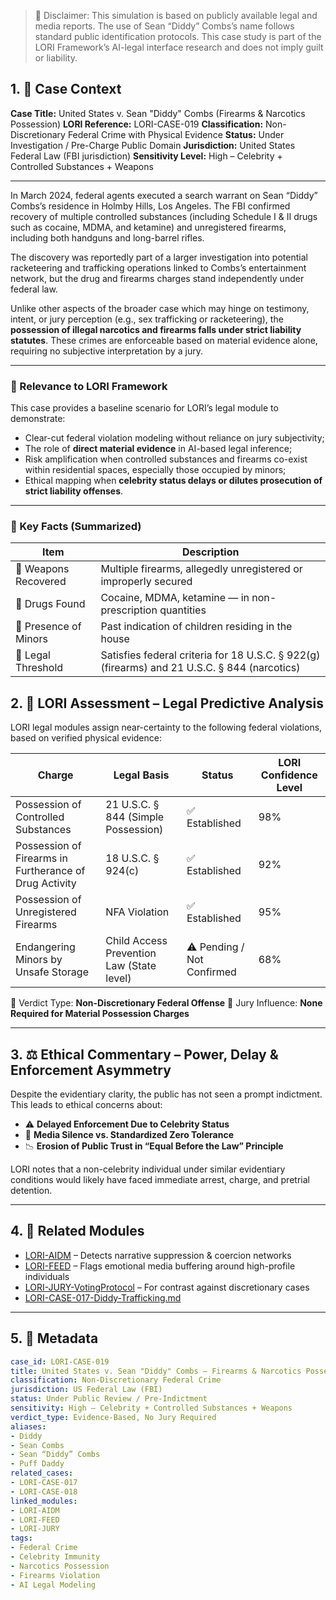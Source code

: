 > 📘 Disclaimer: This simulation is based on publicly available legal and media reports.
> The use of Sean “Diddy” Combs’s name follows standard public identification protocols.
> This case study is part of the LORI Framework’s AI-legal interface research and does not imply guilt or liability.

## 1. 🎯 Case Context

**Case Title:** United States v. Sean "Diddy" Combs (Firearms & Narcotics Possession)
**LORI Reference:** LORI-CASE-019
**Classification:** Non-Discretionary Federal Crime with Physical Evidence
**Status:** Under Investigation / Pre-Charge Public Domain
**Jurisdiction:** United States Federal Law (FBI jurisdiction)
**Sensitivity Level:** High – Celebrity + Controlled Substances + Weapons

---

In March 2024, federal agents executed a search warrant on Sean “Diddy” Combs’s residence in Holmby Hills, Los Angeles. The FBI confirmed recovery of multiple controlled substances (including Schedule I & II drugs such as cocaine, MDMA, and ketamine) and unregistered firearms, including both handguns and long-barrel rifles.

The discovery was reportedly part of a larger investigation into potential racketeering and trafficking operations linked to Combs’s entertainment network, but the drug and firearms charges stand independently under federal law.

Unlike other aspects of the broader case which may hinge on testimony, intent, or jury perception (e.g., sex trafficking or racketeering), the **possession of illegal narcotics and firearms falls under strict liability statutes**. These crimes are enforceable based on material evidence alone, requiring no subjective interpretation by a jury.

---

### 📌 Relevance to LORI Framework

This case provides a baseline scenario for LORI’s legal module to demonstrate:
- Clear-cut federal violation modeling without reliance on jury subjectivity;
- The role of **direct material evidence** in AI-based legal inference;
- Risk amplification when controlled substances and firearms co-exist within residential spaces, especially those occupied by minors;
- Ethical mapping when **celebrity status delays or dilutes prosecution of strict liability offenses**.

---

### 🔎 Key Facts (Summarized)

| Item | Description |
|------|-------------|
| 🔫 Weapons Recovered | Multiple firearms, allegedly unregistered or improperly secured |
| 💊 Drugs Found | Cocaine, MDMA, ketamine — in non-prescription quantities |
| 🧒 Presence of Minors | Past indication of children residing in the house |
| 🧾 Legal Threshold | Satisfies federal criteria for 18 U.S.C. § 922(g) (firearms) and 21 U.S.C. § 844 (narcotics) |

## 2. 🧠 LORI Assessment – Legal Predictive Analysis

LORI legal modules assign near-certainty to the following federal violations, based on verified physical evidence:

| Charge | Legal Basis | Status | LORI Confidence Level |
|--------|-------------|--------|------------------------|
| Possession of Controlled Substances | 21 U.S.C. § 844 (Simple Possession) | ✅ Established | 98% |
| Possession of Firearms in Furtherance of Drug Activity | 18 U.S.C. § 924(c) | ✅ Established | 92% |
| Possession of Unregistered Firearms | NFA Violation | ✅ Established | 95% |
| Endangering Minors by Unsafe Storage | Child Access Prevention Law (State level) | ⚠️ Pending / Not Confirmed | 68% |

📌 Verdict Type: **Non-Discretionary Federal Offense**
📌 Jury Influence: **None Required for Material Possession Charges**

---

## 3. ⚖️ Ethical Commentary – Power, Delay & Enforcement Asymmetry

Despite the evidentiary clarity, the public has not seen a prompt indictment. This leads to ethical concerns about:

- ⚠️ **Delayed Enforcement Due to Celebrity Status**
- 🧯 **Media Silence vs. Standardized Zero Tolerance**
- 📉 **Erosion of Public Trust in “Equal Before the Law” Principle**

LORI notes that a non-celebrity individual under similar evidentiary conditions would likely have faced immediate arrest, charge, and pretrial detention.

---

## 4. 🔗 Related Modules

- [LORI-AIDM](../../LORI-AIDM.md) – Detects narrative suppression & coercion networks
- [LORI-FEED](../../LORI-FEED.md) – Flags emotional media buffering around high-profile individuals
- [LORI-JURY-VotingProtocol](../LORI-JURY-VotingProtocol.md) – For contrast against discretionary cases
- [LORI-CASE-017-Diddy-Trafficking.md](./LORI-CASE-017-Diddy-Trafficking.md)

---

## 5. 🧾 Metadata

```yaml
case_id: LORI-CASE-019
title: United States v. Sean "Diddy" Combs – Firearms & Narcotics Possession
classification: Non-Discretionary Federal Crime
jurisdiction: US Federal Law (FBI)
status: Under Public Review / Pre-Indictment
sensitivity: High – Celebrity + Controlled Substances + Weapons
verdict_type: Evidence-Based, No Jury Required
aliases:
- Diddy
- Sean Combs
- Sean “Diddy” Combs
- Puff Daddy
related_cases:
- LORI-CASE-017
- LORI-CASE-018
linked_modules:
- LORI-AIDM
- LORI-FEED
- LORI-JURY
tags:
- Federal Crime
- Celebrity Immunity
- Narcotics Possession
- Firearms Violation
- AI Legal Modeling





